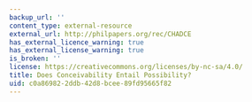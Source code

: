 ```yaml
---
backup_url: ''
content_type: external-resource
external_url: http://philpapers.org/rec/CHADCE
has_external_licence_warning: true
has_external_license_warning: true
is_broken: ''
license: https://creativecommons.org/licenses/by-nc-sa/4.0/
title: Does Conceivability Entail Possibility?
uid: c0a86982-2ddb-42d8-bcee-89fd95665f82
---
```

